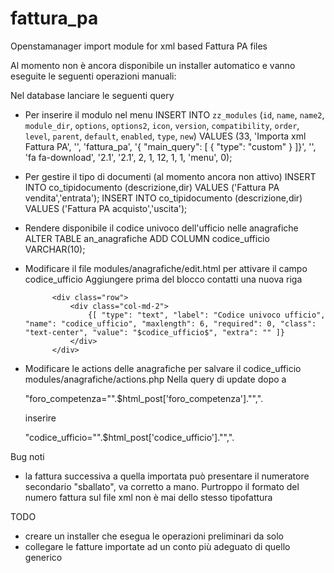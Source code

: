 # fattura_pa
Openstamanager import module for xml based Fattura PA files

Al momento non è ancora disponibile un installer automatico e vanno eseguite le seguenti operazioni manuali:

Nel database lanciare le seguenti query
- Per inserire il modulo nel menu
	INSERT INTO `zz_modules` (`id`, `name`, `name2`, `module_dir`, `options`, `options2`, `icon`, `version`, `compatibility`, `order`, `level`, `parent`, `default`, `enabled`, `type`, `new`) VALUES (33, 'Importa xml Fattura PA', '', 'fattura_pa', '{ "main_query": [ { "type": "custom" } ]}', '', 'fa fa-download', '2.1', '2.1', 2, 1, 12, 1, 1, 'menu', 0);
- Per gestire il tipo di documenti (al momento ancora non attivo)
	INSERT INTO co_tipidocumento (descrizione,dir) VALUES ('Fattura PA vendita','entrata');
	INSERT INTO co_tipidocumento (descrizione,dir) VALUES ('Fattura PA acquisto','uscita');
- Rendere disponibile il codice univoco dell'ufficio nelle anagrafiche
	ALTER TABLE an_anagrafiche ADD COLUMN codice_ufficio VARCHAR(10);
	
- Modificare il file modules/anagrafiche/edit.html per attivare il campo codice_ufficio
	Aggiungere prima del blocco contatti una nuova riga 

			<div class="row">
				<div class="col-md-2">
					{[ "type": "text", "label": "Codice univoco ufficio", "name": "codice_ufficio", "maxlength": 6, "required": 0, "class": "text-center", "value": "$codice_ufficio$", "extra": "" ]}
				</div>
			</div>

- Modificare le actions delle anagrafiche per salvare il codice_ufficio modules/anagrafiche/actions.php
	Nella query di update dopo a 
	
	"foro_competenza=\"".$html_post['foro_competenza']."\",".
	
	inserire
	
	"codice_ufficio=\"".$html_post['codice_ufficio']."\",".
	
Bug noti
- la fattura successiva a quella importata può presentare il numeratore secondario "sballato", va corretto a mano. Purtroppo il formato del numero fattura sul file xml non è mai dello stesso tipofattura

TODO
- creare un installer che esegua le operazioni preliminari da solo
- collegare le fatture importate ad un conto più adeguato di quello generico

